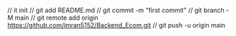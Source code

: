// it init
// git add README.md
// git commit -m "first commit"
// git branch -M main
// git remote add origin https://github.com/imran5152/Backend_Ecom.git
// git push -u origin main